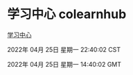 # 学习中心 colearnhub
[学习中心](http://59.174.24.91:56308/colearnhub/)

2022年 04月 25日 星期一 22:40:02 CST

2022年 04月 25日 星期一 14:40:02 GMT
